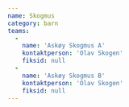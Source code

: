 ```yaml
---
name: Skogmus
category: barn
teams:
  -
    name: 'Askøy Skogmus A'
    kontaktperson: 'Olav Skogen'
    fiksid: null
  -
    name: 'Askøy Skogmus B'
    kontaktperson: 'Olav Skogen'
    fiksid: null
---
```

